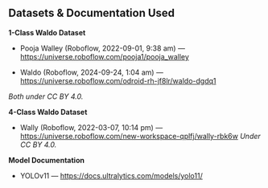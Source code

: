 ## Datasets & Documentation Used

**1-Class Waldo Dataset**

- Pooja Walley (Roboflow, 2022-09-01, 9:38 am) — https://universe.roboflow.com/pooja1/pooja_walley

- Waldo (Roboflow, 2024-09-24, 1:04 am) — https://universe.roboflow.com/odroid-rh-jf8lr/waldo-dgdq1

*Both under CC BY 4.0.*

**4-Class Waldo Dataset**

- Wally (Roboflow, 2022-03-07, 10:14 pm) — https://universe.roboflow.com/new-workspace-qplfj/wally-rbk6w
*Under CC BY 4.0.*

**Model Documentation**

- YOLOv11 — https://docs.ultralytics.com/models/yolo11/
